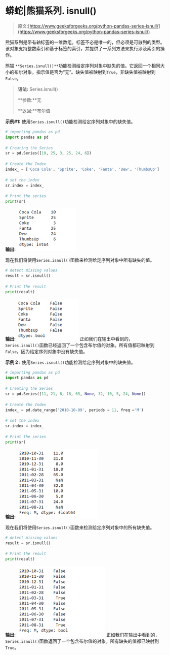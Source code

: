 # 蟒蛇|熊猫系列. isnull()

> 原文:[https://www.geeksforgeeks.org/python-pandas-series-isnull/](https://www.geeksforgeeks.org/python-pandas-series-isnull/)

熊猫系列是带有轴标签的一维数组。标签不必是唯一的，但必须是可散列的类型。该对象支持整数索引和基于标签的索引，并提供了一系列方法来执行涉及索引的操作。

熊猫 `**Series.isnull()**`功能检测给定序列对象中缺失的值。它返回一个相同大小的布尔对象，指示值是否为“无”。缺失值被映射到`True`，非缺失值被映射到`False`。

> **语法:** Series.isnull()
> 
> **参数:**无
> 
> **返回:**布尔值

**示例#1:** 使用`Series.isnull()`功能检测给定序列对象中的缺失值。

```py
# importing pandas as pd
import pandas as pd

# Creating the Series
sr = pd.Series([10, 25, 3, 25, 24, 6])

# Create the Index
index_ = ['Coca Cola', 'Sprite', 'Coke', 'Fanta', 'Dew', 'ThumbsUp']

# set the index
sr.index = index_

# Print the series
print(sr)
```

**输出:**
![](img/1f53af828e1a9600b255c9201272ff8a.png)

现在我们将使用`Series.isnull()`函数来检测给定序列对象中所有缺失的值。

```py
# detect missing values
result = sr.isnull()

# Print the result
print(result)
```

**输出:**
![](img/8be6a19da85ca0f1636690e58778be65.png)
正如我们在输出中看到的，`Series.isnull()`函数已经返回了一个包含布尔值的对象。所有值都已映射到`False`，因为给定序列对象中没有缺失值。

**示例 2 :** 使用`Series.isnull()`功能检测给定序列对象中的缺失值。

```py
# importing pandas as pd
import pandas as pd

# Creating the Series
sr = pd.Series([11, 21, 8, 18, 65, None, 32, 10, 5, 24, None])

# Create the Index
index_ = pd.date_range('2010-10-09', periods = 11, freq ='M')

# set the index
sr.index = index_

# Print the series
print(sr)
```

**输出:**
![](img/bdbc91c185a028aab3bd3785a81cc2b0.png)

现在我们将使用`Series.isnull()`函数来检测给定序列对象中的所有缺失值。

```py
# detect missing values
result = sr.isnull()

# Print the result
print(result)
```

**输出:**
![](img/f55911b7f8c8e24bec85d8348e967f1e.png)
正如我们在输出中看到的，`Series.isnull()`函数返回了一个包含布尔值的对象。所有缺失的值都已映射到`True`。